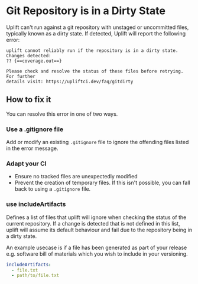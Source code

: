 # Git Repository is in a Dirty State

Uplift can't run against a git repository with unstaged or uncommitted files, typically known as a dirty state. If detected, Uplift will report the following error:

```text
uplift cannot reliably run if the repository is in a dirty state. Changes detected:
?? {==coverage.out==}

Please check and resolve the status of these files before retrying. For further
details visit: https://upliftci.dev/faq/gitdirty
```

## How to fix it

You can resolve this error in one of two ways.

### Use a .gitignore file

Add or modify an existing `.gitignore` file to ignore the offending files listed in the error message.

### Adapt your CI

- Ensure no tracked files are unexpectedly modified
- Prevent the creation of temporary files. If this isn't possible, you can fall back to using a `.gitignore` file.

### use includeArtifacts

Defines a list of files that uplift will ignore when checking the status of the current repository. If a change is detected that is not defined in this list, uplift will assume its default behaviour and fail due to the repository being in a dirty state.

An example usecase is if a file has been generated as part of your release e.g. software bill of materials which you wish to include in your versioning.

```yaml
includeArtifacts:
  - file.txt
  - path/to/file.txt
```
